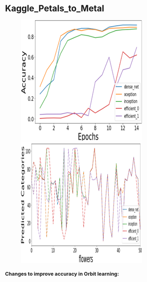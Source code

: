 # Kaggle_Petals_to_Metal

<p align="center">
<img src="https://github.com/maneesh51/Kaggle_Petals_to_Metal/blob/main/Fig1.png" width="400" height="400">
<img src="https://github.com/maneesh51/Kaggle_Petals_to_Metal/blob/main/Fig2.png" width="400" height="400">
</p>

### Changes to improve accuracy in Orbit learning:
